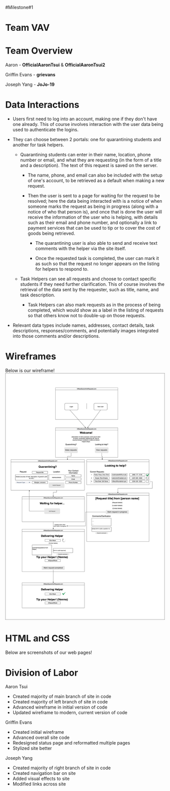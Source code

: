 #Milestone#1
<h1>Team VAV</h1>

# Team Overview
Aaron - **OfficialAaronTsui** & **OfficialAaronTsui2**

Griffin Evans - **grievans**

Joseph Yang - **JoJo-19** 

# Data Interactions 
* Users first need to log into an account, making one if they don't have one already. This of course involves interaction with the user data being used to authenticate the logins.

* They can choose between 2 portals: one for quarantining students and another for task helpers. 

    * Quarantining students can enter in their name, location, phone number or email, and what they are requesting (in the form of a title and a description). The text of this request is saved on the server.

        * The name, phone, and email can also be included with the setup of one's account, to be retrieved as a default when making a new request.
        
        * Then the user is sent to a page for waiting for the request to be resolved; here the data being interacted with is a notice of when someone marks the request as being in progress (along with a notice of who that person is), and once that is done the user will receive the information of the user who is helping, with details such as their email and phone number, and optionally a link to payment services that can be used to tip or to cover the cost of goods being retrieved.

            * The quarantining user is also able to send and receive text comments with the helper via the site itself.

            * Once the requested task is completed, the user can mark it as such so that the request no longer appears on the listing for helpers to respond to.

    * Task Helpers can see all requests and choose to contact specific students if they need further clarification. This of course involves the retrieval of the data sent by the requester, such as title, name, and task description.
    
        * Task Helpers can also mark requests as in the process of being completed, which would show as a label in the listing of requests so that others know not to double-up on those requests.

* Relevant data types include names, addresses, contact details, task descriptions, responses/comments, and potentially images integrated into those comments and/or descriptions.

# Wireframes
Below is our wireframe!
![wireframe](diagrams/homepage.png)

# HTML and CSS
Below are screenshots of our web pages!

# Division of Labor
Aaron Tsui
* Created majority of main branch of site in code
* Created majority of left branch of site in code
* Advanced wireframe in initial version of code
* Updated wireframe to modern, current version of code

Griffin Evans
* Created initial wireframe
* Advanced overall site code
* Redesigned status page and reformatted multiple pages
* Stylized site better

Joseph Yang
* Created majority of right branch of site in code
* Created navigation bar on site
* Added visual effects to site
* Modified links across site
